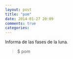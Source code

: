 ```yaml
---
layout: post
title: "pom"
date: 2014-01-27 20:09
comments: true
categories: 
---
```

Informa de las fases de la luna.

>$ pom

